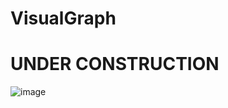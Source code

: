 # VisualGraph

# UNDER CONSTRUCTION

![image](https://user-images.githubusercontent.com/67494587/179370374-0832991d-d84a-4473-b27d-b898dc4b5073.png)
